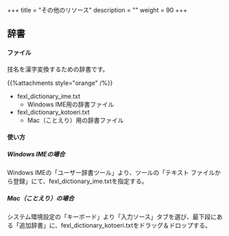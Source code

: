 +++
title = "その他のリソース"
description = ""
weight = 90
+++

## 辞書

#### ファイル

技名を漢字変換するための辞書です。

{{%attachments style="orange" /%}}

- fexl_dictionary_ime.txt
    - Windows IME用の辞書ファイル
- fexl_dictionary_kotoeri.txt
    - Mac（ことえり）用の辞書ファイル

#### 使い方

##### Windows IMEの場合

Windows IMEの「ユーザー辞書ツール」より、ツールの「テキスト ファイルから登録」にて、fexl_dictionary_ime.txtを指定する。

##### Mac（ことえり）の場合

システム環境設定の「キーボード」より「入力ソース」タブを選び、最下段にある「追加辞書」に、fexl_dictionary_kotoeri.txtをドラッグ＆ドロップする。
